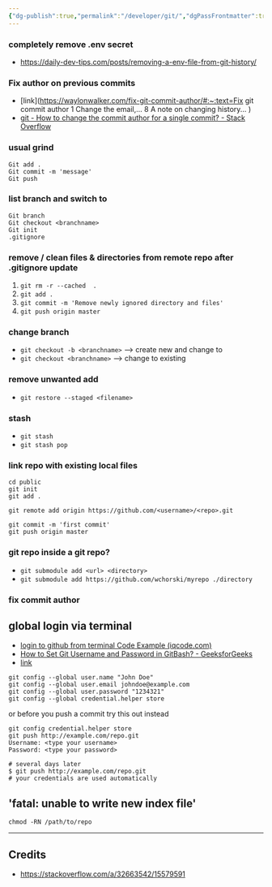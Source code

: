 ```yaml
---
{"dg-publish":true,"permalink":"/developer/git/","dgPassFrontmatter":true}
---
```



### completely remove .env secret
- https://daily-dev-tips.com/posts/removing-a-env-file-from-git-history/

### Fix author on previous commits
- [link](https://waylonwalker.com/fix-git-commit-author/#:~:text=Fix git commit author 1 Change the email,... 8 A note on changing history... )
- [git - How to change the commit author for a single commit? - Stack Overflow](https://stackoverflow.com/questions/3042437/how-to-change-the-commit-author-for-a-single-commit)

### usual grind
```
Git add .
Git commit -m 'message'
Git push
```

### list branch and switch to
```
Git branch
Git checkout <branchname>
Git init
.gitignore
```

### remove / clean files & directories from remote repo after .gitignore update
1. `git rm -r --cached  .`
2. `git add .`
3. `git commit -m 'Remove newly ignored directory and files'`  
4. `git push origin master`



### change  branch
- `git checkout -b <branchname>` --> create new and change to
- `git checkout <branchname>` --> change to existing 

### remove unwanted add
- `git restore --staged <filename>`

### stash
- `git stash`
- `git stash pop`

### link repo with existing local files

```
cd public
git init
git add .

git remote add origin https://github.com/<username>/<repo>.git

git commit -m 'first commit'
git push origin master
```

### git repo inside a git repo?

- `git submodule add <url> <directory>`
- `git submodule add https://github.com/wchorski/myrepo ./directory`

### fix commit author

## global login via terminal
- [login to github from terminal Code Example (iqcode.com)](https://iqcode.com/code/shell/login-to-github-from-terminal)
- [How to Set Git Username and Password in GitBash? - GeeksforGeeks](https://www.geeksforgeeks.org/how-to-set-git-username-and-password-in-gitbash/)
- [link](https://git-scm.com/docs/git-credential-store#_storage_format)
```shell
git config --global user.name "John Doe"
git config --global user.email johndoe@example.com
git config --global user.password "1234321"
git config --global credential.helper store
```

or before you push a commit try this out instead
```shell
git config credential.helper store
git push http://example.com/repo.git
Username: <type your username>
Password: <type your password>

# several days later
$ git push http://example.com/repo.git
# your credentials are used automatically
```


## 'fatal: unable to write new index file'

```shell
chmod -RN /path/to/repo
```

---
## Credits
- https://stackoverflow.com/a/32663542/15579591